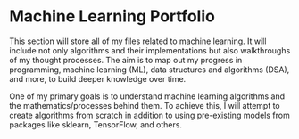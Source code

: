 # Machine Learning Portfolio
This section will store all of my files related to machine learning. It will include not only algorithms and their implementations but also walkthroughs of my thought processes. The aim is to map out my progress in programming, machine learning (ML), data structures and algorithms (DSA), and more, to build deeper knowledge over time.

One of my primary goals is to understand machine learning algorithms and the mathematics/processes behind them. To achieve this, I will attempt to create algorithms from scratch in addition to using pre-existing models from packages like sklearn, TensorFlow, and others.
